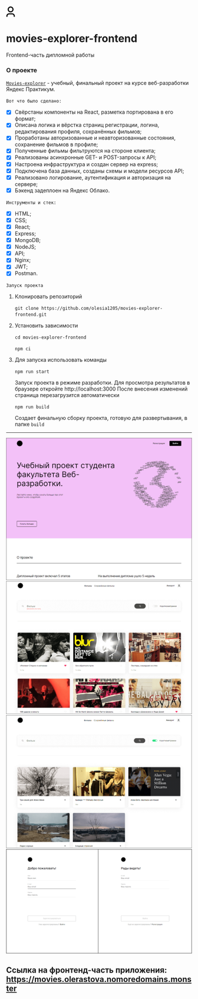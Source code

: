 [![LOGO](src/images/logo__main-2.svg)](https://movies.olerastova.nomoredomains.monster "Я ♥ ЯНДЕКС ПРАКТИКУМ!")
# movies-explorer-frontend
Frontend-часть дипломной работы

### О проекте

[`Movies-explorer`](https://movies.olerastova.nomoredomains.monster) - учебный, финальный проект на курсе веб-разработки Яндекс Практикум.

 `Вот что было сделано:`

- [x] Свёрстаны компоненты на React, разметка портирована в его формат;
- [x] Описана логика и вёрстка страниц регистрации, логина, редактирования профиля, сохранённых фильмов;
- [x] Проработаны авторизованные и неавторизованные состояния, сохранение фильмов в профиле;
- [x] Полученные фильмы фильтруются на стороне клиента;
- [x] Реализованы асинхронные GET- и POST-запросы к API;
- [x] Настроена инфраструктура и создан сервер на express;
- [x] Подключена база данных, созданы схемы и модели ресурсов API;
- [x] Реализовано логирование, аутентификация и авторизация на сервере;
- [x] Бэкенд задеплоен на Яндекс Облако.

`Инструменты и стек:`

- [x] HTML;
- [x] CSS;
- [x] React;
- [x] Express;
- [x] MongoDB;
- [x] NodeJS;
- [x] API;
- [x] Nginx;
- [x] JWT;
- [x] Postman.

 `Запуск проекта`

1. Клонировать репозиторий

    `git clone https://github.com/olesia1205/movies-explorer-frontend.git`

2. Установить зависимости

    `cd movies-explorer-frontend`

    `npm ci`

3. Для запуска использовать команды

    `npm run start`

    Запуск проекта в режиме разработки.
    Для просмотра результатов в браузере откройте http://localhost:3000
    После внесения изменений страница перезагрузится автоматически

    `npm run build`

    Создает финальную сборку проекта, готовую для развертывания, в папке `build`

***

![screenshot](src/images/1.png)
![screenshot](src/images/2.png)
![screenshot](src/images/3.png)
![screenshot](src/images/4.png)

## Ссылка на фронтенд-часть приложения: https://movies.olerastova.nomoredomains.monster
